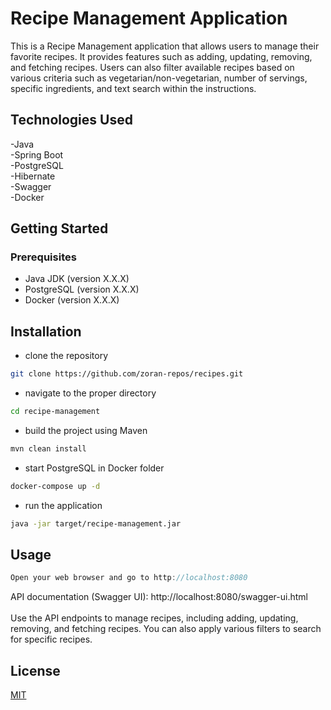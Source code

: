 # Recipe Management Application

This is a Recipe Management application that allows users to manage their favorite recipes. It provides features such as adding, updating, removing, and fetching recipes. Users can also filter available recipes based on various criteria such as vegetarian/non-vegetarian, number of servings, specific ingredients, and text search within the instructions.

## Technologies Used


-Java\
-Spring Boot\
-PostgreSQL\
-Hibernate\
-Swagger\
-Docker

## Getting Started

### Prerequisites
- Java JDK (version X.X.X)
- PostgreSQL (version X.X.X)
- Docker (version X.X.X)

## Installation

- clone the repository

```bash
git clone https://github.com/zoran-repos/recipes.git
```

- navigate to the proper directory

```bash
cd recipe-management
```
- build the project using Maven

```bash
mvn clean install
```

- start PostgreSQL in Docker folder

```bash
docker-compose up -d
```

- run the application

```bash
java -jar target/recipe-management.jar
```
## Usage



```java
Open your web browser and go to http://localhost:8080
```

API documentation (Swagger UI): http://localhost:8080/swagger-ui.html\
\
Use the API endpoints to manage recipes, including adding, updating, removing, and fetching recipes. You can also apply various filters to search for specific recipes.

## License

[MIT](https://choosealicense.com/licenses/mit/)